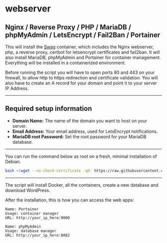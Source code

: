 # webserver

Nginx / Reverse Proxy / PHP / MariaDB / phpMyAdmin / LetsEncrypt / Fail2Ban / Portainer
---

This will install the [Swag](https://docs.linuxserver.io/images/docker-swag) container, which includes the Nginx webserver, php, a reverse proxy, certbot for letsencrypt certificates and fail2ban. It will also install MariaDB, phpMyAdmin and Portainer for container management. Everything will be installed in a containerized environment.

Before running the script you will have to open ports 80 and 443 on your firewall, to allow http to https redirection and certificate validation. You will also have to create an A record for your domain and point it to your server IP Address.

---
## Required setup information
- **Domain Name:** The name of the domain you want to host on your server.
- **Email Address:** Your email address, used for LetsEncrypt notifications.
- **MariaDB root Password:** Set the root password for your MariaDB database.
---
You can run the command below as root on a fresh, minimal installation of Debian.
```bash
bash <(wget --no-check-certificate -qO- https://raw.githubusercontent.com/aristosv/webserver/main/01_install)
```
---
The script will install Docker, all the containers, create a new database and download WordPress.

After the installation, this is how you can access the web apps:
```
Name: Portainer
Usage: container manager
URL: http://your_ip_here:9000
```
```
Name: phpMyAdmin
Usage: database manager
URL: http://your_ip_here:8082
```
